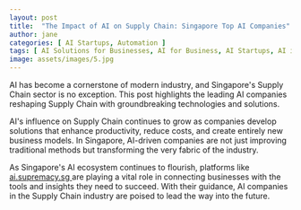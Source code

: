 ```yaml
---
layout: post
title:  "The Impact of AI on Supply Chain: Singapore Top AI Companies"
author: jane
categories: [ AI Startups, Automation ]
tags: [ AI Solutions for Businesses, AI for Business, AI Startups, AI in Technology, AI Trends ]
image: assets/images/5.jpg
---
```


AI has become a cornerstone of modern industry, and Singapore's Supply Chain sector is no exception. This post highlights the leading AI companies reshaping Supply Chain with groundbreaking technologies and solutions.

AI's influence on Supply Chain continues to grow as companies develop solutions that enhance productivity, reduce costs, and create entirely new business models. In Singapore, AI-driven companies are not just improving traditional methods but transforming the very fabric of the industry.

As Singapore's AI ecosystem continues to flourish, platforms like <a href="https://ai.supremacy.sg" target="_blank"> ai.supremacy.sg </a> are playing a vital role in connecting businesses with the tools and insights they need to succeed. With their guidance, AI companies in the Supply Chain industry are poised to lead the way into the future.
